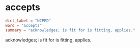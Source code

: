 # accepts

``` toml
dict_label = "NCPED"
word = "accepts"
summary = "acknowledges; is fit for is fitting, applies."
```

acknowledges; is fit for is fitting, applies.


